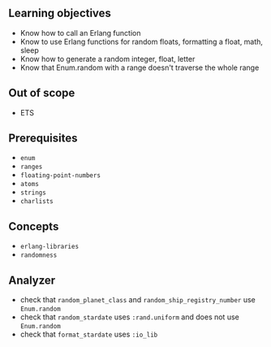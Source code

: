 ## Learning objectives

- Know how to call an Erlang function
- Know to use Erlang functions for random floats, formatting a float, math, sleep
- Know how to generate a random integer, float, letter
- Know that Enum.random with a range doesn't traverse the whole range

## Out of scope

- ETS

## Prerequisites

- `enum`
- `ranges`
- `floating-point-numbers`
- `atoms`
- `strings`
- `charlists`

## Concepts

- `erlang-libraries`
- `randomness`

## Analyzer

- check that `random_planet_class` and `random_ship_registry_number` use `Enum.random`
- check that `random_stardate` uses `:rand.uniform` and does not use `Enum.random`
- check that `format_stardate` uses `:io_lib`
